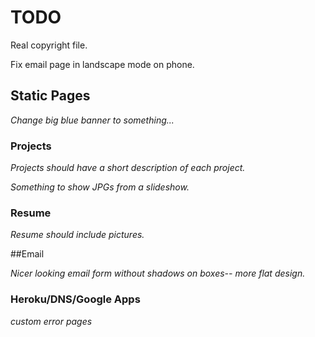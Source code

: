 # TODO

Real copyright file.

Fix email page in landscape mode on phone.


## Static Pages

*Change big blue banner to something...*


### Projects

*Projects should have a short description of each project.*

*Something to show JPGs from a slideshow.*

### Resume

*Resume should include pictures.*




##Email

*Nicer looking email form without shadows on boxes-- more flat design.*


### Heroku/DNS/Google Apps

*custom error pages*